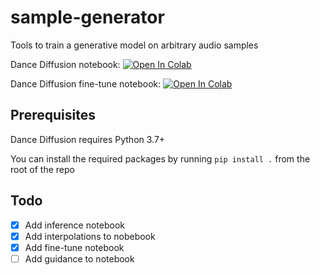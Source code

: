 # sample-generator
Tools to train a generative model on arbitrary audio samples

Dance Diffusion notebook: [![Open In Colab](https://colab.research.google.com/assets/colab-badge.svg)](https://colab.research.google.com/github/Harmonai-org/sample-generator/blob/main/Dance_Diffusion.ipynb)

Dance Diffusion fine-tune notebook: [![Open In Colab](https://colab.research.google.com/assets/colab-badge.svg)](https://colab.research.google.com/github/Harmonai-org/sample-generator/blob/main/Finetune_Dance_Diffusion.ipynb)

## Prerequisites
Dance Diffusion requires Python 3.7+

You can install the required packages by running `pip install .` from the root of the repo

## Todo

- [x] Add inference notebook
- [x] Add interpolations to nobebook
- [x] Add fine-tune notebook
- [ ] Add guidance to notebook
